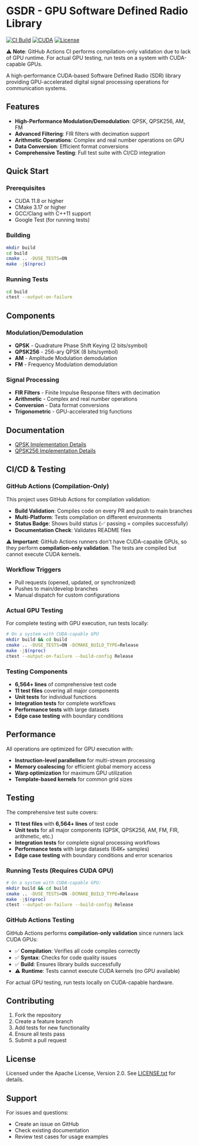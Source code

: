 # GSDR - GPU Software Defined Radio Library

[![CI Build](https://img.shields.io/badge/CI%20Build-passing-brightgreen)](https://github.com/your-username/gsdr/actions/workflows/test.yml)
[![CUDA](https://img.shields.io/badge/CUDA-11.8+-blue)](https://developer.nvidia.com/cuda-toolkit)
[![License](https://img.shields.io/badge/License-Apache%202.0-blue.svg)](https://opensource.org/licenses/Apache-2.0)

⚠️ **Note**: GitHub Actions CI performs compilation-only validation due to lack of GPU runtime. For actual GPU testing, run tests on a system with CUDA-capable GPUs.

A high-performance CUDA-based Software Defined Radio (SDR) library providing GPU-accelerated digital signal processing operations for communication systems.

## Features

- **High-Performance Modulation/Demodulation**: QPSK, QPSK256, AM, FM
- **Advanced Filtering**: FIR filters with decimation support
- **Arithmetic Operations**: Complex and real number operations on GPU
- **Data Conversion**: Efficient format conversions
- **Comprehensive Testing**: Full test suite with CI/CD integration

## Quick Start

### Prerequisites

- CUDA 11.8 or higher
- CMake 3.17 or higher
- GCC/Clang with C++11 support
- Google Test (for running tests)

### Building

```bash
mkdir build
cd build
cmake .. -DUSE_TESTS=ON
make -j$(nproc)
```

### Running Tests

```bash
cd build
ctest --output-on-failure
```

## Components

### Modulation/Demodulation

- **QPSK** - Quadrature Phase Shift Keying (2 bits/symbol)
- **QPSK256** - 256-ary QPSK (8 bits/symbol)
- **AM** - Amplitude Modulation demodulation
- **FM** - Frequency Modulation demodulation

### Signal Processing

- **FIR Filters** - Finite Impulse Response filters with decimation
- **Arithmetic** - Complex and real number operations
- **Conversion** - Data format conversions
- **Trigonometric** - GPU-accelerated trig functions

## Documentation

- [QPSK Implementation Details](README_QPSK.md)
- [QPSK256 Implementation Details](README_QPSK256.md)

## CI/CD & Testing

### GitHub Actions (Compilation-Only)

This project uses GitHub Actions for compilation validation:

- **Build Validation**: Compiles code on every PR and push to main branches
- **Multi-Platform**: Tests compilation on different environments
- **Status Badge**: Shows build status (✅ passing = compiles successfully)
- **Documentation Check**: Validates README files

⚠️ **Important**: GitHub Actions runners don't have CUDA-capable GPUs, so they perform **compilation-only validation**. The tests are compiled but cannot execute CUDA kernels.

### Workflow Triggers

- Pull requests (opened, updated, or synchronized)
- Pushes to main/develop branches
- Manual dispatch for custom configurations

### Actual GPU Testing

For complete testing with GPU execution, run tests locally:

```bash
# On a system with CUDA-capable GPU
mkdir build && cd build
cmake .. -DUSE_TESTS=ON -DCMAKE_BUILD_TYPE=Release
make -j$(nproc)
ctest --output-on-failure --build-config Release
```

### Testing Components

- **6,564+ lines** of comprehensive test code
- **11 test files** covering all major components
- **Unit tests** for individual functions
- **Integration tests** for complete workflows
- **Performance tests** with large datasets
- **Edge case testing** with boundary conditions

## Performance

All operations are optimized for GPU execution with:

- **Instruction-level parallelism** for multi-stream processing
- **Memory coalescing** for efficient global memory access
- **Warp optimization** for maximum GPU utilization
- **Template-based kernels** for common grid sizes

## Testing

The comprehensive test suite covers:

- **11 test files** with **6,564+ lines** of test code
- **Unit tests** for all major components (QPSK, QPSK256, AM, FM, FIR, arithmetic, etc.)
- **Integration tests** for complete signal processing workflows
- **Performance tests** with large datasets (64K+ samples)
- **Edge case testing** with boundary conditions and error scenarios

### Running Tests (Requires CUDA GPU)

```bash
# On a system with CUDA-capable GPU:
mkdir build && cd build
cmake .. -DUSE_TESTS=ON -DCMAKE_BUILD_TYPE=Release
make -j$(nproc)
ctest --output-on-failure --build-config Release
```

### GitHub Actions Testing

GitHub Actions performs **compilation-only validation** since runners lack CUDA GPUs:

- ✅ **Compilation**: Verifies all code compiles correctly
- ✅ **Syntax**: Checks for code quality issues
- ✅ **Build**: Ensures library builds successfully
- ⚠️ **Runtime**: Tests cannot execute CUDA kernels (no GPU available)

For actual GPU testing, run tests locally on CUDA-capable hardware.

## Contributing

1. Fork the repository
2. Create a feature branch
3. Add tests for new functionality
4. Ensure all tests pass
5. Submit a pull request

## License

Licensed under the Apache License, Version 2.0. See [LICENSE.txt](LICENSE.txt) for details.

## Support

For issues and questions:
- Create an issue on GitHub
- Check existing documentation
- Review test cases for usage examples